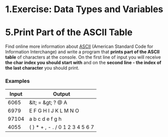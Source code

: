 ﻿# 1.Exercise: Data Types and Variables


# 5.Print Part of the ASCII Table

Find online more information about [ASCII](http://www.ascii-code.com/) (American Standard Code for Information Interchange) and write a program that **prints part of the ASCII table** of characters at the console.  On the first line of input you will receive **the char index you should start with** and on the **second line - the index of the last character** you should print.

### Examples

| **Input** | **Output** |
| --- | --- |
| 6065 | \&lt; = \&gt; ? @ A |
| 6979 | E F G H I J K L M N O |
| 97104 | a b c d e f g h |
| 4055 | ( ) \* + , - . / 0 1 2 3 4 5 6 7 |

